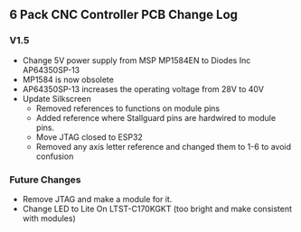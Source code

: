 ## 6 Pack CNC Controller PCB Change Log

### V1.5

-  Change 5V power supply from MSP MP1584EN to Diodes Inc AP64350SP-13 
  - MP1584 is now obsolete
  - AP64350SP-13 increases the operating voltage from 28V to 40V
- Update Silkscreen
  - Removed references to functions on module pins
  - Added reference where Stallguard pins are hardwired to module pins.
  - Move JTAG closed to ESP32
  - Removed any axis letter reference and changed them to 1-6 to avoid confusion



### Future Changes

- Remove JTAG and make a module for it.
- Change LED to Lite On LTST-C170KGKT (too bright and make consistent with modules) 

